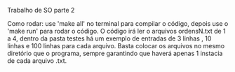 Trabalho de SO parte 2

Como rodar:
use 'make all' no terminal para compilar o código, depois use o 'make run' para rodar o código.
O código irá ler o arquivos ordensN.txt de 1 a 4, dentro da pasta testes há um exemplo de entradas de 3 linhas , 10 linhas e 100 linhas para cada arquivo. Basta colocar os arquivos no mesmo diretório que o programa, sempre garantindo que haverá apenas 1 instacia de cada arquivo .txt.
